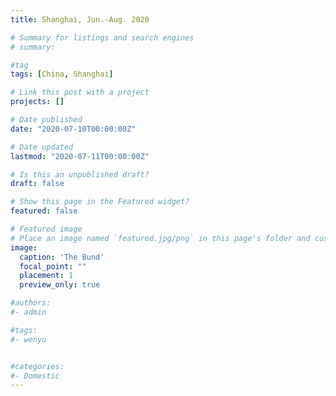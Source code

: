 ```yaml
---
title: Shanghai, Jun.-Aug. 2020

# Summary for listings and search engines
# summary: 

#tag
tags: [China, Shanghai]

# Link this post with a project
projects: []

# Date published
date: "2020-07-10T00:00:00Z"

# Date updated
lastmod: "2020-07-11T00:00:00Z"

# Is this an unpublished draft?
draft: false

# Show this page in the Featured widget?
featured: false

# Featured image
# Place an image named `featured.jpg/png` in this page's folder and customize its options here.
image:
  caption: 'The Bund'
  focal_point: ""
  placement: 1
  preview_only: true

#authors:
#- admin

#tags:
#- wenyu


#categories:
#- Domestic
---
```




